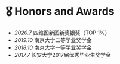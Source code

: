 # 🎖 Honors and Awards
- *2020.7* 四维图新图新奖银奖（TOP 1%）
- *2019.10* 南京大学二等学业奖学金
- *2018.10* 南京大学一等学业奖学金
- *2017.7* 长安大学2017届优秀毕业生奖学金
